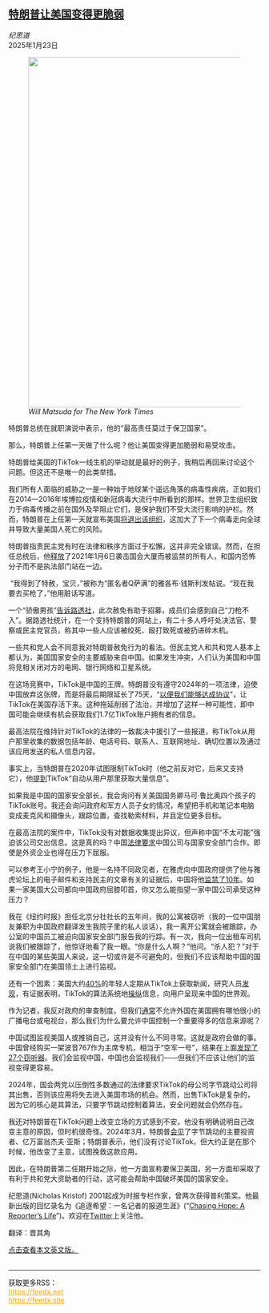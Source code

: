 <!--1737612421000-->
[特朗普让美国变得更脆弱](https://cn.nytimes.com/opinion/20250123/trump-tiktok-who/)
------

<address>纪思道</address><time pudate="2025-01-23 01:57:57" datetime="2025-01-23 01:57:57">2025年1月23日</time><figure><img src="https://images.weserv.nl/?url=static01.nyt.com/images/2025/01/22/multimedia/22kristof-hgvm/22kristof-hgvm-master1050.jpg" width="1050" height="700"><figcaption> <cite>Will Matsuda for The New York Times</cite></figcaption></figure><section><p>特朗普总统在就职演说中表示，他的“最高责任莫过于保卫国家”。</p><p>那么，特朗普上任第一天做了什么呢？他让美国变得更加脆弱和易受攻击。</p><p>特朗普给美国的TikTok一线生机的举动就是最好的例子，我稍后再回来讨论这个问题。但这还不是唯一的此类举措。</p><p>我们所有人面临的威胁之一是一种始于地球某个遥远角落的病毒性疾病，正如我们在2014—2016年埃博拉疫情和新冠病毒大流行中所看到的那样。世界卫生组织致力于病毒传播之前在国外及早阻止它们，是保护我们不受大流行影响的护栏。然而，特朗普在上任第一天就宣布美国<a href="https://www.nytimes.com/2025/01/20/us/politics/trump-world-health-organization.html">将退出该组织</a>，这加大了下一个病毒走向全球并导致大量美国人死亡的风险。</p><p>特朗普指责民主党有时在法律和秩序方面过于松懈，这并非完全错误。然而，在担任总统后，他<a href="https://www.nytimes.com/2025/01/20/us/politics/trump-pardons-jan-6.html" title="Link: https://www.nytimes.com/2025/01/20/us/politics/trump-pardons-jan-6.html">释放</a>了2021年1月6日袭击国会大厦而被监禁的所有人，和国内恐怖分子而不是执法部门站在一边。</p><p> “我得到了特赦，宝贝，”被称为“匿名者Q萨满”的雅各布·钱斯利发帖说。“现在我要去买枪了，”他用脏话写道。</p><p>一个“骄傲男孩”<a rel="noopener noreferrer" target="_blank" href="https://www.reuters.com/world/us/trumps-pardons-will-embolden-proud-boys-other-far-right-groups-say-experts-2025-01-21/">告诉路透社</a>，此次赦免有助于招募，成员们会感到自己“刀枪不入”。据路透社统计，在一个支持特朗普的网站上，有二十多人呼吁处决法官、警察或民主党官员，称其中一些人应该被绞死、殴打致死或被扔进碎木机。</p><p>一些共和党人会不同意我对特朗普赦免行为的看法。但民主党人和共和党人基本上都认为，美国国家安全的主要威胁来自中国。如果发生冲突，人们认为美国和中国将竞相关闭对方的电网、银行网络和卫星系统。</p><p>在这场竞赛中，TikTok是中国的王牌。特朗普没有遵守2024年的一项法律，迫使中国放弃这张牌，而是将最后期限延长了75天，“<a href="https://www.nytimes.com/2025/01/19/technology/trump-tiktok-ban-executive-order.html">以便我们能够达成协议</a>”，让TikTok在美国存活下来。这种拖延削弱了法治，并增加了这样一种可能性，即中国可能会继续有机会获取我们1.7亿TikTok账户拥有者的信息。</p><p>最高法院在维持针对TikTok的法律的一致裁决中援引了一些报道，称TikTok从用户那里收集的数据包括年龄、电话号码、联系人、互联网地址、确切位置以及通过该应用发送的私人信息内容。</p><p>事实上，当特朗普在2020年试图限制TikTok时（他之前反对它，后来又支持它），他<a rel="noopener noreferrer" target="_blank" href="https://trumpwhitehouse.archives.gov/presidential-actions/executive-order-addressing-threat-posed-tiktok/">提到</a>TikTok“自动从用户那里获取大量信息”。</p><p>如果我是中国的国家安全部长，我会询问有关美国国务卿马可·鲁比奥四个孩子的TikTok账号。我还会询问政府和军方人员子女的情况，希望把手机和笔记本电脑变成麦克风和摄像头，跟踪位置，查找勒索材料，并且定位更多目标。</p><p>在最高法院的案件中，TikTok没有对数据收集提出异议，但声称中国“不太可能”强迫该公司交出信息。这是真的吗？中国<a rel="noopener noreferrer" target="_blank" href="https://apnews.com/article/tiktok-bytedance-shou-zi-chew-8d8a6a9694357040d484670b7f4833be">法律要求</a>中国公司与国家安全部门合作。即使是外资企业也得在压力下屈服。</p><p>可以参考王小宁的例子，他是一名持不同政见者，在雅虎向中国政府提供了他与雅虎论坛上的电子邮件和支持民主的文章有关的证据后，中国将他<a href="https://www.nytimes.com/2012/09/01/world/asia/wang-xiaoning-chinese-dissident-in-yahoo-case-freed.html">监禁了10年</a>。如果一家美国大公司都向中国政府屈膝叩首，你又怎么能指望一家中国公司承受这种压力？</p><p>我在《纽约时报》担任北京分社社长的五年间，我的公寓被窃听（我的一位中国朋友兼职为中国政府翻译发生我院子里的私人谈话），我一离开公寓就会被跟踪，办公室的中国员工被迫向国家安全部门报告我的行踪。有一次，我向一位出租车司机说我们被跟踪了，他惊讶地看了我一眼。“你是什么人啊？”他问。“杀人犯？”对于在中国的某些美国人来说，这一切或许是不可避免的，但我们不应该帮助中国的国家安全部门在美国领土上进行监视。</p><p>还有一个因素：美国大约<a rel="noopener noreferrer" target="_blank" href="https://www.pewresearch.org/short-reads/2024/09/17/more-americans-regularly-get-news-on-tiktok-especially-young-adults/">40%</a>的年轻人定期从TikTok上获取新闻，研究人员<a rel="noopener noreferrer" target="_blank" href="https://networkcontagion.us/wp-content/uploads/NCRI-Report_-The-CCPs-Digital-Charm-Offensive.pdf">发现</a>，有证据表明，TikTok的算法系统地<a rel="noopener noreferrer" target="_blank" href="https://networkcontagion.us/wp-content/uploads/A-Tik-Tok-ing-Timebomb_12.21.23.pdf">操纵</a>信息，向用户呈现亲中国的世界观。</p><p>作为记者，我反对政府的审查制度。但我们<a rel="noopener noreferrer" target="_blank" href="https://www.broadcastlawblog.com/2024/08/articles/fcc-allows-100-ownership-of-us-radio-station-by-canadian-owner-once-again-demonstrating-openness-to-foreign-investment-in-the-us-broadcast-industry/">通常</a>不允许外国在美国拥有哪怕很小的广播电台或电视台，那么我们为什么要允许中国控制一个重要得多的信息来源呢？</p><p>中国试图监视美国人或推销自己，这并没有什么不同寻常。这就是政府会做的事。中国曾经购买一架波音767作为主席专机，相当于“空军一号”，结果在上面<a href="https://www.nytimes.com/2002/01/27/world/china-changes-its-approach-in-the-latest-espionage-incident.html">发现了27个窃听器</a>。我们会监视中国，中国也会监视我们——但我们不应该让他们的监视变得更容易。</p><p>2024年，国会两党以压倒性多数通过的法律要求TikTok的母公司字节跳动公司将其出售，否则该应用将失去进入美国市场的机会。然而，出售TikTok是复杂的，因为它的核心是其算法，只要字节跳动控制着算法，安全问题就会仍然存在。</p><p>我还对特朗普在TikTok问题上改变立场的方式感到不安。他没有明确说明自己改变主意的原因，但时机很奇怪。2024年3月，特朗普<a href="https://www.nytimes.com/2025/01/19/technology/tiktok-trump-messages-ban.html">会见</a>了字节跳动的主要投资者、亿万富翁杰夫·亚斯；特朗普表示，他们没有讨论TikTok，但大约正是在那个时候，他改变了主意，试图挽救这款应用。</p><p>因此，在特朗普第二任期开始之际，他一方面宣称要保卫美国，另一方面却采取了有利于共和党大资助者的行动，这可能会帮助中国破坏美国的国家安全。</p></section><footer><p>纪思道(Nicholas Kristof) 2001起成为时报专栏作家，曾两次获得普利策奖。他最新出版的回忆录名为《追逐希望：一名记者的报道生涯》(“<a rel="nofollow" target="_blank" href="https://www.penguinrandomhouse.com/books/720814/chasing-hope-by-nicholas-d-kristof/">Chasing Hope: A Reporter’s Life</a>”)。欢迎在<a rel="nofollow" target="_blank" href="https://twitter.com/NickKristof">Twitter</a>上关注他。</p><p>翻译：晋其角</p><a rel="nofollow" target="_blank" href="https://www.nytimes.com/2025/01/22/opinion/trump-tiktok-who.html">点击查看本文英文版。</a></footer><br><hr><div>获取更多RSS：<br><a href="https://feedx.net" style="color:orange" target="_blank">https://feedx.net</a> <br><a href="https://feedx.site" style="color:orange" target="_blank">https://feedx.site</a><br></div>
